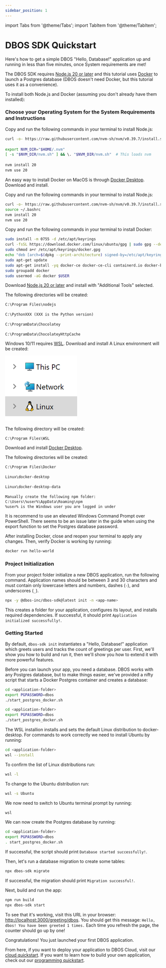 ```yaml
---
sidebar_position: 1
---
```


import Tabs from '@theme/Tabs';
import TabItem from '@theme/TabItem';

# DBOS SDK Quickstart

Here's how to get a simple DBOS "Hello, Database!" application up and running in less than five minutes, once System requirements are met!

The DBOS SDK requires [Node.js 20 or later](https://nodejs.org/en) and this tutorial uses [Docker](https://www.docker.com/) to launch a Postgres database (DBOS doesn't need Docker, but this tutorial uses it as a convenience).

To install both Node.js and Docker (assuming you don't already have them installed):

### Choose your Operating System for the System Requirements and Instructions

<Tabs groupId="operating-systems">
  <TabItem value="mac" label="macOS">
	  
Copy and run the following commands in your terminal to install Node.js:

   ```bash
curl -o- https://raw.githubusercontent.com/nvm-sh/nvm/v0.39.7/install.sh | bash

export NVM_DIR="$HOME/.nvm"
[ -s "$NVM_DIR/nvm.sh" ] && \. "$NVM_DIR/nvm.sh"  # This loads nvm

nvm install 20
nvm use 20
   ```

   An easy way to install Docker on MacOS is through [Docker Desktop](https://docs.docker.com/desktop/install/mac-install/).
   Download and install.
   
  </TabItem>
  <TabItem value="ubuntu" label="Ubuntu">
	  
  Copy and run the following commands in your terminal to install Node.js:
  
   ```bash
curl -o- https://raw.githubusercontent.com/nvm-sh/nvm/v0.39.7/install.sh | bash
source ~/.bashrc
nvm install 20
nvm use 20
   ```

  Copy and run the following commands in your terminal to install Docker:
  
   ```bash
sudo install -m 0755 -d /etc/apt/keyrings
curl -fsSL https://download.docker.com/linux/ubuntu/gpg | sudo gpg --dearmor -o /etc/apt/keyrings/docker.gpg
sudo chmod a+r /etc/apt/keyrings/docker.gpg
echo "deb [arch=$(dpkg --print-architecture) signed-by=/etc/apt/keyrings/docker.gpg] https://download.docker.com/linux/ubuntu $(. /etc/os-release && echo "$VERSION_CODENAME") stable" | sudo tee /etc/apt/sources.list.d/docker.list > /dev/null
sudo apt-get update
sudo apt-get install -yq docker-ce docker-ce-cli containerd.io docker-buildx-plugin docker-compose-plugin
sudo groupadd docker
sudo usermod -aG docker $USER
   ```

  </TabItem>
  <TabItem value="win" label="Windows 10/11 64 (WSL)">

Download [Node.js 20 or later](https://nodejs.org/en) and install with "Additional Tools" selected.
	
  The following directories will be created:
  
	C:\Program Files\nodejs
 
	C:\PythonXXX (XXX is the Python version)
 
	C:\ProgramData\Chocolatey
 
	C:\ProgramData\ChocolateyHttpCache

  Windows 10/11 requires [WSL](https://learn.microsoft.com/en-us/windows/wsl/install).  Download and install
  A Linux environment will be created:
  
  ![](WSI-Linux.png)
	
 The following directory will be created:
 
	C:\Program Files\WSL

  Download and install [Docker Desktop](https://docs.docker.com/desktop/install/mac-install/).  

  The following directories will be created:
  
	C:\Program Files\Docker
 
	Linux\docker-desktop
 
	Linux\docker-desktop-data
	
	Manually create the following npm folder:
	C:\Users\%user%\AppData\Roaming\npm
	%user% is the Windows user you are logged in under

   It is recommend to use an elevated Windows Command Prompt over PowerShell.  There seems to be an issue later in the guide when using the export function to set the Postgres database password.
   </TabItem>
</Tabs>

After installing Docker, close and reopen your terminal to apply any changes. Then, verify Docker is working by running:

   ```bash
docker run hello-world
   ```

### Project Initialization

From your project folder initialize a new DBOS application, run the following command.
Application names should be between 3 and 30 characters and must contain only lowercase letters and numbers, dashes (`-`), and underscores (`_`).

   ```bash
npx -y @dbos-inc/dbos-sdk@latest init -n <app-name>
   ```

This creates a folder for your application, configures its layout, and installs required dependencies.
If successful, it should print `Application initialized successfully!`.

### Getting Started

By default, `dbos-sdk init` instantiates a "Hello, Database!" application which greets users and tracks the count of greetings per user.
First, we'll show you how to build and run it, then we'll show you how to extend it with more powerful features.

Before you can launch your app, you need a database.
DBOS works with any Postgres database, but to make things easier, we've provided a nifty script that starts a Docker Postgres container and creates a database:

<Tabs groupId="operating-systems">
  <TabItem value="mac" label="macOS">
	  
   ```bash
cd <application-folder>
export PGPASSWORD=dbos
./start_postgres_docker.sh
   ```
  </TabItem>
    <TabItem value="ubuntu" label="Ubuntu">
	    
   ```bash
cd <application-folder>
export PGPASSWORD=dbos
./start_postgres_docker.sh
   ```
  </TabItem>
  <TabItem value="win" label="Windows 10/11 64 (WSL)">
  The WSL installion installs and sets the default Linux distribution to docker-desktop.  For commands to work correctly we need to install Ubuntu by running:

   ```bash
cd <application-folder>
wsl --install
   ```
To confirm the list of Linux distributions run:

   ```bash
  wsl -l
   ```

To change to the Ubuntu distribution run:

   ```bash
   wsl -s Ubuntu
   ```

We now need to switch to Ubuntu terminal prompt by running:

   ```bash
   wsl
   ```
 
We can now create the Postgres database by running:

   ```bash
cd <application-folder>
export PGPASSWORD=dbos
. start_postgres_docker.sh
   ```  
  </TabItem>
</Tabs>

If successful, the script should print `Database started successfully!`.

Then, let's run a database migration to create some tables:

   ```bash
npx dbos-sdk migrate
   ```

If successful, the migration should print `Migration successful!`.

Next, build and run the app:

   ```bash
npm run build
npx dbos-sdk start
   ```

To see that it's working, visit this URL in your browser: [http://localhost:3000/greeting/dbos](http://localhost:3000/greeting/dbos).  You should get this message: `Hello, dbos! You have been greeted 1 times.` Each time you refresh the page, the counter should go up by one!

Congratulations!  You just launched your first DBOS application.

From here, if you want to deploy your application to DBOS Cloud, visit our [cloud quickstart](./quickstart-cloud.md).
If you want to learn how to build your own application, check out our [programming quickstart](./quickstart-programming.md).
